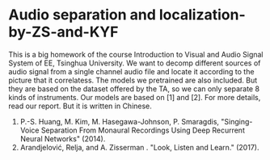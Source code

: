 # Audio separation and localization-by-ZS-and-KYF

This is a big homework of the course Introduction to Visual and Audio Signal System of EE, Tsinghua University. We want to decomp different sources of audio signal from a single channel audio file and locate it according to the picture that it correlatess.
The models we pretrained are also included. But they are based on the dataset offered by the TA, so we can only separate 8 kinds of instruments.
Our models are based on [1] and [2].
For more details, read our report. But it is written in Chinese.

1.	P.-S. Huang, M. Kim, M. Hasegawa-Johnson, P. Smaragdis, "Singing-Voice Separation From Monaural Recordings Using Deep Recurrent Neural Networks" (2014).
2.	Arandjelović, Relja, and A. Zisserman . "Look, Listen and Learn." (2017).

